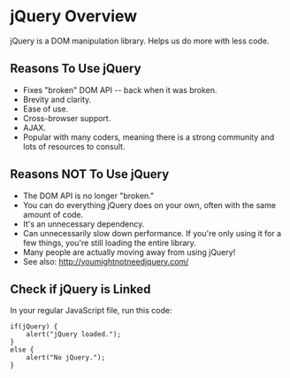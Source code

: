 # jQuery Overview

jQuery is a DOM manipulation library. Helps us do more with less code.

## Reasons To Use jQuery

- Fixes "broken" DOM API -- back when it was broken.
- Brevity and clarity.
- Ease of use.
- Cross-browser support.
- AJAX.
- Popular with many coders, meaning there is a strong community and lots of resources to consult.

## Reasons NOT To Use jQuery

- The DOM API is no longer "broken."
- You can do everything jQuery does on your own, often with the same amount of code.
- It's an unnecessary dependency.
- Can unnecessarily slow down performance. If you're only using it for a few things, you're still loading the entire library.
- Many people are actually moving away from using jQuery!
- See also: http://youmightnotneedjquery.com/

## Check if jQuery is Linked

In your regular JavaScript file, run this code:

```
if(jQuery) {
	alert("jQuery loaded.");
}
else {
	alert("No jQuery.");
}
```
